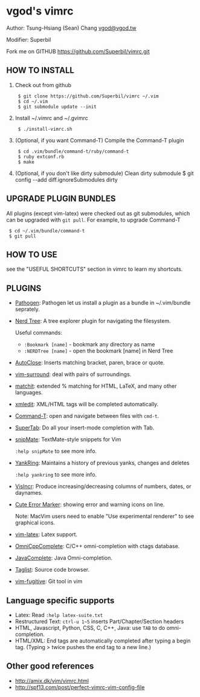 vgod's vimrc
============
Author: Tsung-Hsiang (Sean) Chang <vgod@vgod.tw>

Modifier: Superbil

Fork me on GITHUB  https://github.com/Superbil/vimrc.git

HOW TO INSTALL
--------------

1. Check out from github

        $ git clone https://github.com/Superbil/vimrc ~/.vim
        $ cd ~/.vim
        $ git submodule update --init

2. Install ~/.vimrc and ~/.gvimrc

        $ ./install-vimrc.sh

3. (Optional, if you want Command-T) Compile the Command-T plugin

        $ cd .vim/bundle/command-t/ruby/command-t
        $ ruby extconf.rb
        $ make
4. (Optional, if you don't like dirty submodule) Clean dirty submodule
        $ git config --add diff.ignoreSubmodules dirty 
  
UPGRADE PLUGIN BUNDLES
----------------------

All plugins (except vim-latex) were checked out as git submodules, 
which can be upgraded with `git pull`. For example, to upgrade Command-T 

     $ cd ~/.vim/bundle/command-t
     $ git pull

HOW TO USE
----------

see the "USEFUL SHORTCUTS" section in vimrc to learn my shortcuts.

PLUGINS
-------

* [Pathogen](http://www.vim.org/scripts/script.php?script_id=2332): Pathogen let us install a plugin as a bundle in ~/.vim/bundle seprately.

* [Nerd Tree](http://www.vim.org/scripts/script.php?script_id=1658): A tree explorer plugin for navigating the filesystem.

  Useful commands:
  * `:Bookmark [name]` - bookmark any directory as name
  * `:NERDTree [name]` - open the bookmark [name] in Nerd Tree

* [AutoClose](http://www.vim.org/scripts/script.php?script_id=1849):  Inserts matching bracket, paren, brace or quote.

* [vim-surround](https://github.com/tpope/vim-surround/blob/master/doc/surround.txt): deal with pairs of surroundings.

* [matchit](http://www.vim.org/scripts/script.php?script_id=39): extended % matching for HTML, LaTeX, and many other languages. 

* [xmledit](http://www.vim.org/scripts/script.php?script_id=301): XML/HTML tags will be completed automatically.

* [Command-T](https://github.com/wincent/Command-T): open and navigate between files with `cmd-t`.
  
* [SuperTab](http://www.vim.org/scripts/script.php?script_id=1643): Do all your insert-mode completion with Tab.

* [snipMate](http://www.vim.org/scripts/script.php?script_id=2540): TextMate-style snippets for Vim

  `:help snipMate` to see more info.

* [YankRing](http://www.vim.org/scripts/script.php?script_id=1234): Maintains a history of previous yanks, changes and deletes 
  
  `:help yankring` to see more info.

* [VisIncr](http://www.vim.org/scripts/script.php?script_id=670): Produce increasing/decreasing columns of numbers, dates, or daynames.
  
* [Cute Error Marker](http://www.vim.org/scripts/script.php?script_id=2653): showing error and warning icons on line.
  
   Note: MacVim users need to enable "Use experimental renderer" to see
   graphical icons.

* [vim-latex](http://vim-latex.sourceforge.net/): Latex support.

* [OmniCppComplete](http://www.vim.org/scripts/script.php?script_id=1520): C/C++ omni-completion with ctags database.

* [JavaComplete](http://www.vim.org/scripts/script.php?script_id=1785): Java Omni-completion.

* [Taglist](https://github.com/vim-scripts/taglist.vim): Source code browser.

* [vim-fugitive](https://github.com/vim-scripts/taglist.vim): Git tool in vim

Language specific supports
--------------------------

* Latex: Read `:help latex-suite.txt`
* Restructured Text: `ctrl-u 1~5` inserts Part/Chapter/Section headers
* HTML, Javascript, Python, CSS, C, C++, Java: use `TAB` to do omni-completion.
* HTML/XML: End tags are automatically completed after typing a begin tag. (Typing > twice pushes the end tag to a new line.)

Other good references
---------------------

* http://amix.dk/vim/vimrc.html
* http://spf13.com/post/perfect-vimrc-vim-config-file
